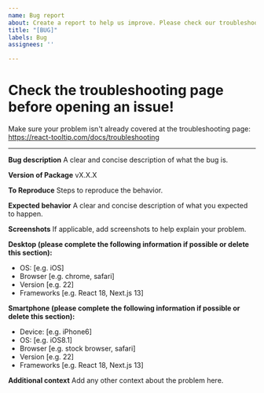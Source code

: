 ```yaml
---
name: Bug report
about: Create a report to help us improve. Please check our troubleshooting docs beforehand.
title: "[BUG]"
labels: Bug
assignees: ''

---
```


# Check the troubleshooting page before opening an issue!

Make sure your problem isn't already covered at the troubleshooting page: https://react-tooltip.com/docs/troubleshooting

----

**Bug description**
A clear and concise description of what the bug is.

**Version of Package**
vX.X.X

**To Reproduce**
Steps to reproduce the behavior.

**Expected behavior**
A clear and concise description of what you expected to happen.

**Screenshots**
If applicable, add screenshots to help explain your problem.

**Desktop (please complete the following information if possible or delete this section):**
 - OS: [e.g. iOS]
 - Browser [e.g. chrome, safari]
 - Version [e.g. 22]
 - Frameworks [e.g. React 18, Next.js 13]

**Smartphone (please complete the following information if possible or delete this section):**
 - Device: [e.g. iPhone6]
 - OS: [e.g. iOS8.1]
 - Browser [e.g. stock browser, safari]
 - Version [e.g. 22]
 - Frameworks [e.g. React 18, Next.js 13]

**Additional context**
Add any other context about the problem here.
